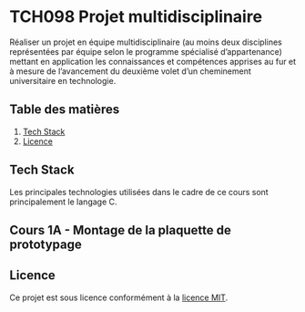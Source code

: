 # TCH098 Projet multidisciplinaire
Réaliser un projet en équipe multidisciplinaire (au moins deux disciplines représentées par équipe selon le programme spécialisé d’appartenance) mettant en application les connaissances et compétences apprises au fur et à mesure de l’avancement du deuxième volet d’un cheminement universitaire en technologie.

## Table des matières
1. [Tech Stack](#Tech-Stack)
2. [Licence](#Licence)

## Tech Stack
Les principales technologies utilisées dans le cadre de ce cours sont principalement le langage C.

## Cours 1A - Montage de la plaquette de prototypage

## Licence
Ce projet est sous licence conformément à la [licence MIT](LICENSE).
